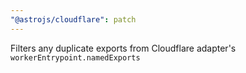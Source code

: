 ```yaml
---
"@astrojs/cloudflare": patch
---
```


Filters any duplicate exports from Cloudflare adapter's `workerEntrypoint.namedExports`
